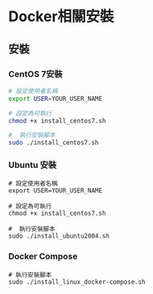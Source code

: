 # Docker相關安裝

## 安裝

### CentOS 7安裝

```sh
# 設定使用者名稱
export USER=YOUR_USER_NAME

# 設定為可執行
chmod +x install_centos7.sh

#  執行安裝腳本
sudo ./install_centos7.sh
```

### Ubuntu 安裝

```shell
# 設定使用者名稱
export USER=YOUR_USER_NAME

# 設定為可執行
chmod +x install_centos7.sh

#  執行安裝腳本
sudo ./install_ubuntu2004.sh
```

### Docker Compose

```shell
# 執行安裝腳本
sudo ./install_linux_docker-compose.sh
```

